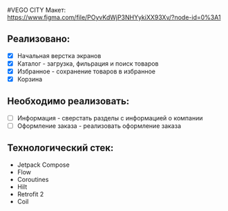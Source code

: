 #VEGO CITY
Макет: https://www.figma.com/file/POyvKdWjP3NHYykiXX93Xv/?node-id=0%3A1

## Реализовано:
- [x] Начальная верстка экранов
- [x] Каталог - загрузка, фильрация и поиск товаров
- [x] Избранное - сохранение товаров в избранное
- [x] Корзина
## Необходимо реализовать:

- [ ] Информация - сверстать разделы с информацией о компании
- [ ] Оформление заказа - реализовать оформление заказа

## Технологический стек:
- Jetpack Compose
- Flow
- Coroutines
- Hilt
- Retrofit 2
- Coil